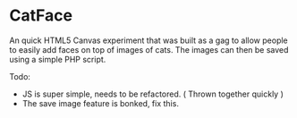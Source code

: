 # CatFace

An quick HTML5 Canvas experiment that was built as a gag to allow people to easily add faces on top of images of cats. The images can then be saved using a simple PHP script. 



Todo: 

- JS is super simple, needs to be refactored. ( Thrown together quickly )
- The save image feature is bonked, fix this.
